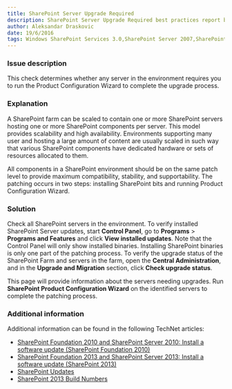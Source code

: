 ```yaml
---
title: SharePoint Server Upgrade Required
description: SharePoint Server Upgrade Required best practices report by SPDocKit determines whether any server in the environment requires you to run the Product Configuration Wizard to complete the upgrade process.
author: Aleksandar Draskovic
date: 19/6/2016
tags: Windows SharePoint Services 3.0,SharePoint Server 2007,SharePoint Foundation 2010,SharePoint Server 2010,SharePoint Foundation 2013,SharePoint Server 2013,SharePoint Server 2016
---
```

### Issue description
This check determines whether any server in the environment requires you to run the Product Configuration Wizard to complete the upgrade process.
### Explanation
A SharePoint farm can be scaled to contain one or more SharePoint servers hosting one or more SharePoint components per server. This model provides scalability and high availability. Environments supporting many user and hosting a large amount of content are usually scaled in such way that various SharePoint components have dedicated hardware or sets of resources allocated to them.

All components in a SharePoint environment should be on the same patch level to provide maximum compatibility, stability, and supportability. The patching occurs in two steps: installing SharePoint bits and running Product Configuration Wizard.
### Solution
Check all SharePoint servers in the environment. To verify installed SharePoint Server updates, start **Control Panel**, go to **Programs** > **Programs and Features** and click **View installed updates**. Note that the Control Panel will only show installed binaries. Installing SharePoint binaries is only one part of the patching process. To verify the upgrade status of the SharePoint Farm and servers in the farm, open the **Central Administration**, and in the **Upgrade and Migration** section, click **Check upgrade status**. 

This page will provide information about the servers needing upgrades. Run __SharePoint Product Configuration Wizard__ on the identified servers to complete the patching process.
### Additional information 
Additional information can be found in the following TechNet articles:

* <a href="https://technet.microsoft.com/en-us/library/ff806325(v=office.14).aspx">SharePoint Foundation 2010 and SharePoint Server 2010: Install a software update (SharePoint Foundation 2010)</a>
* [SharePoint Foundation 2013 and SharePoint Server 2013: Install a software update (SharePoint 2013)](https://technet.microsoft.com/en-us/library/ff806338.aspx)
* [SharePoint Updates](https://technet.microsoft.com/library/4b32dfba-1af6-4077-9a92-7cec8f220f20)
* [SharePoint 2013 Build Numbers](http://www.toddklindt.com/blog/Lists/Posts/Post.aspx?ID=346)
